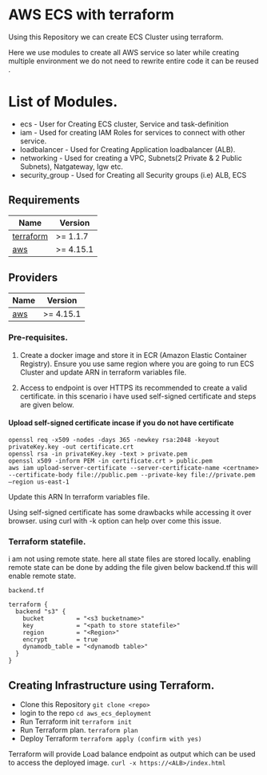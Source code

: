 # AWS ECS with terraform

Using this Repository we can create ECS Cluster using terraform.


Here we use modules to create all AWS service so later while creating multiple environment we do not need to rewrite entire code it can be reused .

# List of Modules.
* ecs - User for Creating ECS cluster, Service and task-definition
* iam - Used for creating IAM Roles for services to connect with other service.
* loadbalancer - Used for Creating Application loadbalancer (ALB).
* networking - Used for creating a VPC, Subnets(2 Private & 2 Public Subnets), Natgateway, Igw etc.
* security_group - Used for Creating all Security groups (i.e) ALB, ECS  

## Requirements

| Name | Version |
|------|---------|
| <a name="requirement_terraform"></a> [terraform](#requirement\_terraform) | >= 1.1.7 |
| <a name="requirement_aws"></a> [aws](#requirement\_aws) | >= 4.15.1 |

## Providers

| Name | Version |
|------|---------|
| <a name="provider_aws"></a> [aws](#provider\_aws) | >= 4.15.1 |

### Pre-requisites.
1)  Create a docker image and store it in ECR (Amazon Elastic Container Registry). Ensure you use same region where you are going to run ECS Cluster and update ARN in terraform variables file.

2) Access to endpoint is over HTTPS its recommended to create a valid certificate. in this scenario i have used self-signed certificate and steps are given below.
#### Upload self-signed certificate incase if you do not have certificate
```
openssl req -x509 -nodes -days 365 -newkey rsa:2048 -keyout privateKey.key -out certificate.crt
openssl rsa -in privateKey.key -text > private.pem
openssl x509 -inform PEM -in certificate.crt > public.pem
aws iam upload-server-certificate --server-certificate-name <certname> --certificate-body file://public.pem --private-key file://private.pem —region us-east-1
```
Update this ARN In terraform variables file.

Using self-signed certificate has some drawbacks while accessing it over browser. using curl with -k option can help over come this issue.
### Terraform statefile.
i am not using remote state. here all state files are stored locally. enabling remote state can be done by adding the file given below  backend.tf this will enable remote state. 
```
backend.tf

terraform {
  backend "s3" {
    bucket         = "<s3 bucketname>"
    key            = "<path to store statefile>"
    region         = "<Region>"
    encrypt        = true
    dynamodb_table = "<dynamodb table>"
  }
}
```
## Creating Infrastructure using Terraform.
 * Clone this Repository
    ```git clone <repo>```
 * login to the repo
    ```cd aws_ecs_deployment```
 * Run Terraform init
    ```terraform init```  
 * Run Terraform plan.
   ```terraform plan```
 * Deploy Terraform
    ```terraform apply (confirm with yes)```

Terraform will provide Load balance endpoint as output which can be used to access the deployed image.
 ```curl -x https://<ALB>/index.html```     
